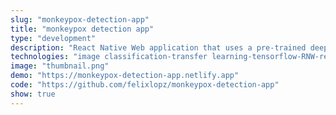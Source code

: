 ```yaml
---
slug: "monkeypox-detection-app"
title: "monkeypox detection app"
type: "development"
description: "React Native Web application that uses a pre-trained deep learning model to classify skin lesions images of Monkeypox, Measles, Chickenpox and Normal skin. The model was customized to achieve 96% of precision in the classfication, the app is a project developed for my university's final undergraduate project."
technologies: "image classification-transfer learning-tensorflow-RNW-redux saga-styled components"
image: "thumbnail.png"
demo: "https://monkeypox-detection-app.netlify.app"
code: "https://github.com/felixlopz/monkeypox-detection-app"
show: true
---
```

